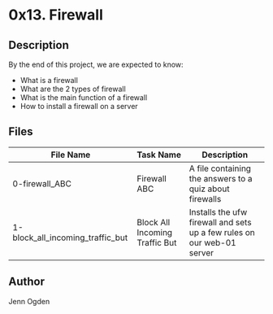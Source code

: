 # 0x13. Firewall
## Description
By the end of this project, we are expected to know:
* What is a firewall
* What are the 2 types of firewall
* What is the main function of a firewall
* How to install a firewall on a server

## Files
| File Name | Task Name | Description |
| --------- | --------- | ----------- |
| 0-firewall_ABC | Firewall ABC | A file containing the answers to a quiz about firewalls |
| 1-block_all_incoming_traffic_but | Block All Incoming Traffic But | Installs the ufw firewall and sets up a few rules on our web-01 server |

## Author
Jenn Ogden
